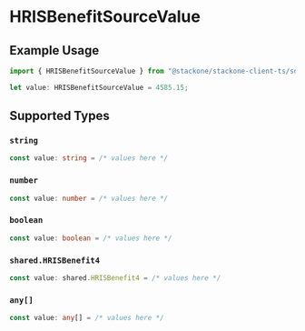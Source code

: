 # HRISBenefitSourceValue

## Example Usage

```typescript
import { HRISBenefitSourceValue } from "@stackone/stackone-client-ts/sdk/models/shared";

let value: HRISBenefitSourceValue = 4585.15;
```

## Supported Types

### `string`

```typescript
const value: string = /* values here */
```

### `number`

```typescript
const value: number = /* values here */
```

### `boolean`

```typescript
const value: boolean = /* values here */
```

### `shared.HRISBenefit4`

```typescript
const value: shared.HRISBenefit4 = /* values here */
```

### `any[]`

```typescript
const value: any[] = /* values here */
```

